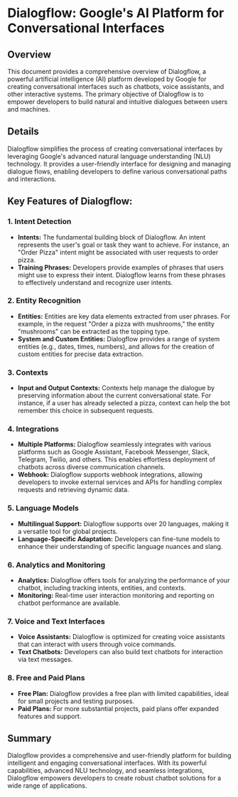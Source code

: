 # Dialogflow: Google's AI Platform for Conversational Interfaces

## Overview

This document provides a comprehensive overview of Dialogflow, a powerful artificial intelligence (AI) platform developed by Google for creating conversational interfaces such as chatbots, voice assistants, and other interactive systems. The primary objective of Dialogflow is to empower developers to build natural and intuitive dialogues between users and machines.

## Details

Dialogflow simplifies the process of creating conversational interfaces by leveraging Google's advanced natural language understanding (NLU) technology. It provides a user-friendly interface for designing and managing dialogue flows, enabling developers to define various conversational paths and interactions.

## Key Features of Dialogflow:

### 1. Intent Detection

- **Intents:**  The fundamental building block of Dialogflow. An intent represents the user's goal or task they want to achieve. For instance, an "Order Pizza" intent might be associated with user requests to order pizza.
- **Training Phrases:** Developers provide examples of phrases that users might use to express their intent. Dialogflow learns from these phrases to effectively understand and recognize user intents.

### 2. Entity Recognition

- **Entities:** Entities are key data elements extracted from user phrases. For example, in the request "Order a pizza with mushrooms," the entity "mushrooms" can be extracted as the topping type.
- **System and Custom Entities:** Dialogflow provides a range of system entities (e.g., dates, times, numbers), and allows for the creation of custom entities for precise data extraction.

### 3. Contexts

- **Input and Output Contexts:** Contexts help manage the dialogue by preserving information about the current conversational state. For instance, if a user has already selected a pizza, context can help the bot remember this choice in subsequent requests.

### 4. Integrations

- **Multiple Platforms:** Dialogflow seamlessly integrates with various platforms such as Google Assistant, Facebook Messenger, Slack, Telegram, Twilio, and others. This enables effortless deployment of chatbots across diverse communication channels.
- **Webhook:** Dialogflow supports webhook integrations, allowing developers to invoke external services and APIs for handling complex requests and retrieving dynamic data.

### 5. Language Models

- **Multilingual Support:** Dialogflow supports over 20 languages, making it a versatile tool for global projects.
- **Language-Specific Adaptation:** Developers can fine-tune models to enhance their understanding of specific language nuances and slang.

### 6. Analytics and Monitoring

- **Analytics:** Dialogflow offers tools for analyzing the performance of your chatbot, including tracking intents, entities, and contexts.
- **Monitoring:** Real-time user interaction monitoring and reporting on chatbot performance are available.

### 7. Voice and Text Interfaces

- **Voice Assistants:** Dialogflow is optimized for creating voice assistants that can interact with users through voice commands.
- **Text Chatbots:** Developers can also build text chatbots for interaction via text messages.

### 8. Free and Paid Plans

- **Free Plan:** Dialogflow provides a free plan with limited capabilities, ideal for small projects and testing purposes.
- **Paid Plans:** For more substantial projects, paid plans offer expanded features and support.

## Summary

Dialogflow provides a comprehensive and user-friendly platform for building intelligent and engaging conversational interfaces. With its powerful capabilities, advanced NLU technology, and seamless integrations, Dialogflow empowers developers to create robust chatbot solutions for a wide range of applications.